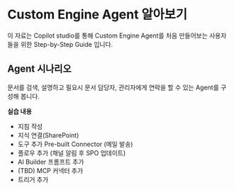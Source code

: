 Custom Engine Agent 알아보기
==
이 자료는
Copilot studio를 통해 Custom Engine Agent를 처음 만들어보는 사용자들을 위한 Step-by-Step Guide 입니다.
<br/>

**Agent 시나리오**
---
문서를 검색, 설명하고 필요시 문서 담당자, 관리자에게 연락을 할 수 있는 Agent를 구성해 봅니다.

**실습 내용**
- 지침 작성
- 지식 연결(SharePoint)
- 도구 추가 Pre-built Connector (메일 발송)
- 플로우 추가 (채널 알림 후 SPO 업데이트)
- AI Builder 프롬프트 추가 
- (TBD) MCP 커넥터 추가
- 트리거 추가
<br/>
